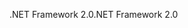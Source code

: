 <span data-ttu-id="e58e5-101">.NET Framework 2.0</span><span class="sxs-lookup"><span data-stu-id="e58e5-101">.NET Framework 2.0</span></span>